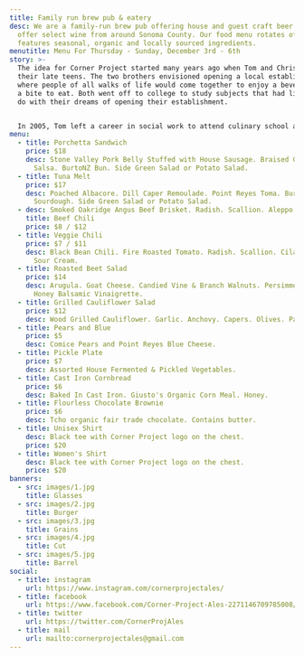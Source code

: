 ```yaml
---
title: Family run brew pub & eatery
desc: We are a family-run brew pub offering house and guest craft beer. We also
  offer select wine from around Sonoma County. Our food menu rotates often, and
  features seasonal, organic and locally sourced ingredients.
menutitle: Menu For Thursday - Sunday, December 3rd - 6th
story: >-
  The idea for Corner Project started many years ago when Tom and Chris were in
  their late teens. The two brothers envisioned opening a local establishment
  where people of all walks of life would come together to enjoy a beverage and
  a bite to eat. Both went off to college to study subjects that had little to
  do with their dreams of opening their establishment.


  In 2005, Tom left a career in social work to attend culinary school and a few years later, Chris began brewing beer on his stove-top. In early 2017 the two of them revisited their dream in a more serious mindset and brought the concept of Corner Project to fruition.
menu:
  - title: Porchetta Sandwich
    price: $18
    desc: Stone Valley Pork Belly Stuffed with House Sausage. Braised Greens. Herb
      Salsa. BurtoNZ Bun. Side Green Salad or Potato Salad.
  - title: Tuna Melt
    price: $17
    desc: Poached Albacore. Dill Caper Remoulade. Point Reyes Toma. BurtoNZ
      Sourdough. Side Green Salad or Potato Salad.
  - desc: Smoked Oakridge Angus Beef Brisket. Radish. Scallion. Aleppo Sour Cream.
    title: Beef Chili
    price: $8 / $12
  - title: Veggie Chili
    price: $7 / $11
    desc: Black Bean Chili. Fire Roasted Tomato. Radish. Scallion. Cilantro Lime
      Sour Cream.
  - title: Roasted Beet Salad
    price: $14
    desc: Arugula. Goat Cheese. Candied Vine & Branch Walnuts. Persimmon. Tangerine.
      Honey Balsamic Vinaigrette.
  - title: Grilled Cauliflower Salad
    price: $12
    desc: Wood Grilled Cauliflower. Garlic. Anchovy. Capers. Olives. Parsley.
  - title: Pears and Blue
    price: $5
    desc: Comice Pears and Point Reyes Blue Cheese.
  - title: Pickle Plate
    price: $7
    desc: Assorted House Fermented & Pickled Vegetables.
  - title: Cast Iron Cornbread
    price: $6
    desc: Baked In Cast Iron. Giusto's Organic Corn Meal. Honey.
  - title: Flourless Chocolate Brownie
    price: $6
    desc: Tcho organic fair trade chocolate. Contains butter.
  - title: Unisex Shirt
    desc: Black tee with Corner Project logo on the chest.
    price: $20
  - title: Women's Shirt
    desc: Black tee with Corner Project logo on the chest.
    price: $20
banners:
  - src: images/1.jpg
    title: Glasses
  - src: images/2.jpg
    title: Burger
  - src: images/3.jpg
    title: Grains
  - src: images/4.jpg
    title: Cut
  - src: images/5.jpg
    title: Barrel
social:
  - title: instagram
    url: https://www.instagram.com/cornerprojectales/
  - title: facebook
    url: https://www.facebook.com/Corner-Project-Ales-2271146709785008/
  - title: twitter
    url: https://twitter.com/CornerProjAles
  - title: mail
    url: mailto:cornerprojectales@gmail.com
---
```

